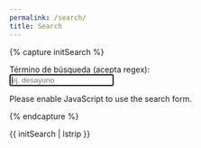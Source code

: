 ```yaml
---
permalink: /search/
title: Search
---
```


{% capture initSearch %}

<form id="search-form" action="">
  <label class="label" for="searchBar">Término de búsqueda (acepta regex):</label>
  <br/>
  <input class="input" id="searchBar" type="text" name="searchBar" 
        autofocus 
        placeholder="ej. desayuno" 
        autocomplete="off">
  
  <ul class="list  list--results" id="list">
  </ul>
</form>

<script type="text/javascript" src='{{site.baseurl}}/assets/src/fetch.js'></script>
<script type="text/javascript" src='{{site.baseurl}}/assets/src/search.js'></script>

<script type="text/javascript">
  const jekyllSearch = new JekyllSearch({
    dataSource: '{{site.baseurl}}/assets/src/search.json',
    searchField: '#searchBar',
    resultsList: '#list',
    siteURL: '{{site.baseurl}}'
  });
  jekyllSearch.init(); 
</script>

<noscript>Please enable JavaScript to use the search form.</noscript>

{% endcapture %}

{{ initSearch | lstrip }}